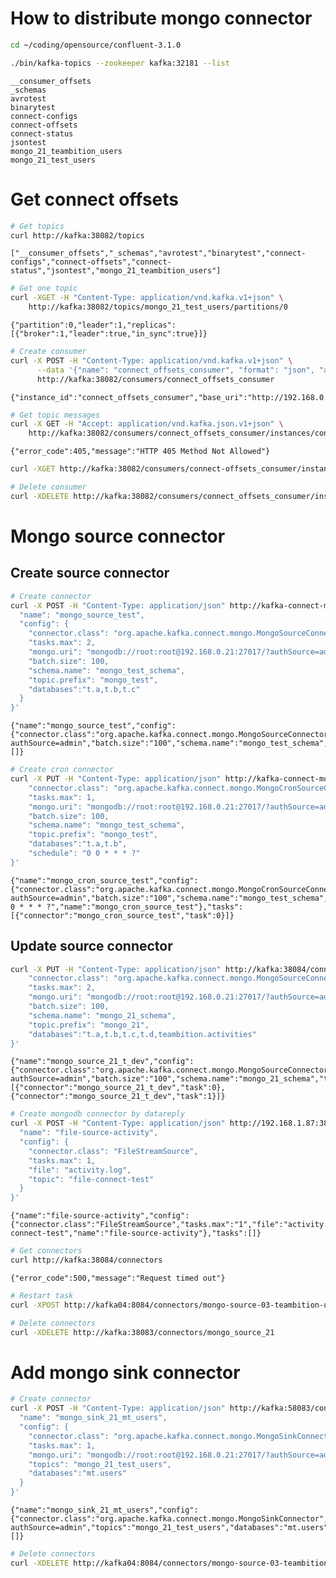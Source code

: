 
# How to distribute mongo connector


```bash
cd ~/coding/opensource/confluent-3.1.0
```

    


```bash
./bin/kafka-topics --zookeeper kafka:32181 --list
```

    __consumer_offsets
    _schemas
    avrotest
    binarytest
    connect-configs
    connect-offsets
    connect-status
    jsontest
    mongo_21_teambition_users
    mongo_21_test_users


# Get connect offsets


```bash
# Get topics
curl http://kafka:38082/topics
```

    ["__consumer_offsets","_schemas","avrotest","binarytest","connect-configs","connect-offsets","connect-status","jsontest","mongo_21_teambition_users"]


```bash
# Get one topic
curl -XGET -H "Content-Type: application/vnd.kafka.v1+json" \
    http://kafka:38082/topics/mongo_21_test_users/partitions/0
```

    {"partition":0,"leader":1,"replicas":[{"broker":1,"leader":true,"in_sync":true}]}


```bash
# Create consumer
curl -X POST -H "Content-Type: application/vnd.kafka.v1+json" \
      --data '{"name": "connect_offsets_consumer", "format": "json", "auto.offset.reset": "smallest"}' \
      http://kafka:38082/consumers/connect_offsets_consumer
```

    {"instance_id":"connect_offsets_consumer","base_uri":"http://192.168.0.21:8082/consumers/connect_offsets_consumer/instances/connect_offsets_consumer"}


```bash
# Get topic messages
curl -X GET -H "Accept: application/vnd.kafka.json.v1+json" \
    http://kafka:38082/consumers/connect_offsets_consumer/instances/connect_offsets_consumer/topics/mongo_21_test_users
```

    {"error_code":405,"message":"HTTP 405 Method Not Allowed"}


```bash
curl -XGET http://kafka:38082/consumers/connect-offsets_consumer/instances/connect_offsets_consumer/
```


```bash
# Delete consumer
curl -XDELETE http://kafka:38082/consumers/connect_offsets_consumer/instances/connect_offsets_consumer
```

    

# Mongo source connector
## Create source connector


```bash
# Create connector
curl -X POST -H "Content-Type: application/json" http://kafka-connect-mongo.dev22/connectors -d '{
  "name": "mongo_source_test",
  "config": {
    "connector.class": "org.apache.kafka.connect.mongo.MongoSourceConnector",
    "tasks.max": 2,
    "mongo.uri": "mongodb://root:root@192.168.0.21:27017/?authSource=admin",
    "batch.size": 100,
    "schema.name": "mongo_test_schema",
    "topic.prefix": "mongo_test",
    "databases":"t.a,t.b,t.c"
  }
}'
```

    {"name":"mongo_source_test","config":{"connector.class":"org.apache.kafka.connect.mongo.MongoSourceConnector","tasks.max":"2","mongo.uri":"mongodb://root:root@192.168.0.21:27017/?authSource=admin","batch.size":"100","schema.name":"mongo_test_schema","topic.prefix":"mongo_test","databases":"t.a,t.b,t.c","name":"mongo_source_test"},"tasks":[]}


```bash
# Create cron connector
curl -X PUT -H "Content-Type: application/json" http://kafka-connect-mongo.dev22/connectors/mongo_cron_source_test/config -d '{
    "connector.class": "org.apache.kafka.connect.mongo.MongoCronSourceConnector",
    "tasks.max": 1,
    "mongo.uri": "mongodb://root:root@192.168.0.21:27017/?authSource=admin",
    "batch.size": 100,
    "schema.name": "mongo_test_schema",
    "topic.prefix": "mongo_test",
    "databases":"t.a,t.b",
    "schedule": "0 0 * * * ?"
}'
```

    {"name":"mongo_cron_source_test","config":{"connector.class":"org.apache.kafka.connect.mongo.MongoCronSourceConnector","tasks.max":"1","mongo.uri":"mongodb://root:root@192.168.0.21:27017/?authSource=admin","batch.size":"100","schema.name":"mongo_test_schema","topic.prefix":"mongo_test","databases":"t.a,t.b","schedule":"0 0 * * * ?","name":"mongo_cron_source_test"},"tasks":[{"connector":"mongo_cron_source_test","task":0}]}

## Update source connector


```bash
curl -X PUT -H "Content-Type: application/json" http://kafka:38084/connectors/mongo_source_21_t_dev/config -d '{
    "connector.class": "org.apache.kafka.connect.mongo.MongoSourceConnector",
    "tasks.max": 2,
    "mongo.uri": "mongodb://root:root@192.168.0.21:27017/?authSource=admin",
    "batch.size": 100,
    "schema.name": "mongo_21_schema",
    "topic.prefix": "mongo_21",
    "databases":"t.a,t.b,t.c,t.d,teambition.activities"
}'
```

    {"name":"mongo_source_21_t_dev","config":{"connector.class":"org.apache.kafka.connect.mongo.MongoSourceConnector","tasks.max":"2","mongo.uri":"mongodb://root:root@192.168.0.21:27017/?authSource=admin","batch.size":"100","schema.name":"mongo_21_schema","topic.prefix":"mongo_21","databases":"t.a,t.b,t.c,t.d,teambition.activities","name":"mongo_source_21_t_dev"},"tasks":[{"connector":"mongo_source_21_t_dev","task":0},{"connector":"mongo_source_21_t_dev","task":1}]}


```bash
# Create mongodb connector by datareply
curl -X POST -H "Content-Type: application/json" http://192.168.1.87:38083/connectors -d '{
  "name": "file-source-activity",
  "config": {
    "connector.class": "FileStreamSource",
    "tasks.max": 1,
    "file": "activity.log",
    "topic": "file-connect-test"
  }
}'
```

    {"name":"file-source-activity","config":{"connector.class":"FileStreamSource","tasks.max":"1","file":"activity.log","topic":"file-connect-test","name":"file-source-activity"},"tasks":[]}


```bash
# Get connectors
curl http://kafka:38084/connectors
```

    {"error_code":500,"message":"Request timed out"}


```bash
# Restart task
curl -XPOST http://kafka04:8084/connectors/mongo-source-03-teambition-users/restart
```

    


```bash
# Delete connectors
curl -XDELETE http://kafka:38083/connectors/mongo_source_21
```

    

# Add mongo sink connector


```bash
# Create connector
curl -X POST -H "Content-Type: application/json" http://kafka:58083/connectors -d '{
  "name": "mongo_sink_21_mt_users",
  "config": {
    "connector.class": "org.apache.kafka.connect.mongo.MongoSinkConnector",
    "tasks.max": 1,
    "mongo.uri": "mongodb://root:root@192.168.0.21:27017/?authSource=admin",
    "topics": "mongo_21_test_users",
    "databases":"mt.users"
  }
}'
```

    {"name":"mongo_sink_21_mt_users","config":{"connector.class":"org.apache.kafka.connect.mongo.MongoSinkConnector","tasks.max":"1","mongo.uri":"mongodb://root:root@192.168.0.21:27017/?authSource=admin","topics":"mongo_21_test_users","databases":"mt.users","name":"mongo_sink_21_mt_users"},"tasks":[]}


```bash
# Delete connectors
curl -XDELETE http://kafka04:8084/connectors/mongo-source-03-teambition-users
```

    
